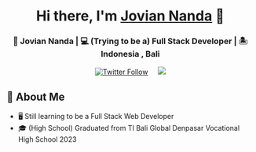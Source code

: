   <div align="center">
  <h1>Hi there, I'm <a href="https://github.com/JovianNanda" target="_blank">Jovian Nanda</a> 👋</h1>
  <h3>👦 Jovian Nanda | 💻 (Trying to be a) Full Stack Developer | 🏝️ Indonesia , Bali</h3>
  </div>
 
<p align="center">
   <a href="https://www.instagram.com/joviannandaa/" target="_blank"><img alt="Twitter Follow" src="https://img.shields.io/badge/Instagram-E4405F?style=for-the-badge&logo=instagram&logoColor=white&label=@joviannandaa"></a>
  <img style="margin-left:1rem" src="https://komarev.com/ghpvc/?username=JovianNanda&style=for-the-badge">
</p>
    
## :book: About Me
- 🖥 Still learning to be a Full Stack Web Developer
- 🎓 (High School) Graduated from TI Bali Global Denpasar Vocational High School 2023
